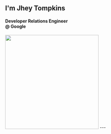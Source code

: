 <!-- .slide: class="title-slide title-slide--left" data-background-color="var(--white)" -->
## I'm Jhey Tompkins
#### Developer Relations Engineer<br>@ <span class="googley">Google</span>

<!-- <img class="polaroid" src="/shared/images/bear-baby-chilling.jpg" width="300" /> -->
<img class="polaroid" src="/shared/images/baby-photo--resized.jpeg" width="300" />
---
<!-- End Slide -->